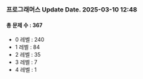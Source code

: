 ### 프로그래머스 Update Date. 2025-03-10 12:48
#### 총 문제 수 : 367
- 0 레벨 : 240
- 1 레벨 : 84
- 2 레벨 : 35
- 3 레벨 : 7
- 4 레벨 : 1
